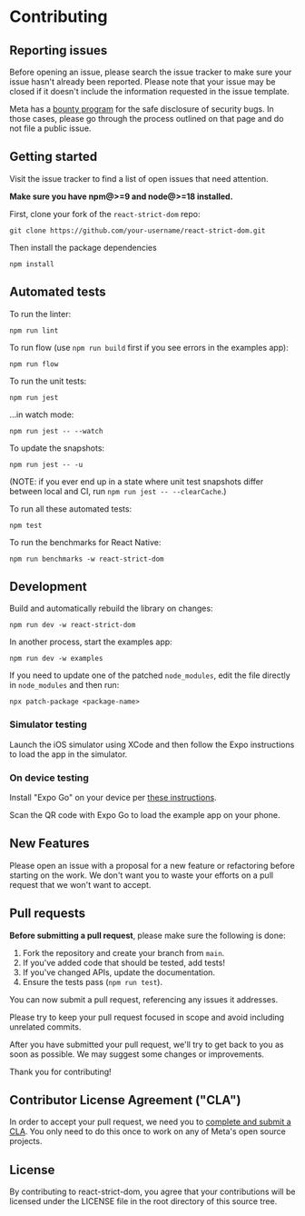 # Contributing

## Reporting issues

Before opening an issue, please search the issue tracker to make sure your issue hasn't already been reported. Please note that your issue may be closed if it doesn't include the information requested in the issue template.

Meta has a [bounty program](https://www.facebook.com/whitehat/) for the safe disclosure of security bugs. In those cases, please go through the process outlined on that page and do not file a public issue.

## Getting started

Visit the issue tracker to find a list of open issues that need attention.

**Make sure you have npm@>=9 and node@>=18 installed.**

First, clone your fork of the `react-strict-dom` repo:

```
git clone https://github.com/your-username/react-strict-dom.git
```

Then install the package dependencies

```
npm install
```

## Automated tests

To run the linter:

```
npm run lint
```

To run flow (use `npm run build` first if you see errors in the examples app):

```
npm run flow
```

To run the unit tests:

```
npm run jest
```

…in watch mode:

```
npm run jest -- --watch
```

To update the snapshots:

```
npm run jest -- -u
```

(NOTE: if you ever end up in a state where unit test snapshots differ between local and CI, run `npm run jest -- --clearCache`.)

To run all these automated tests:

```
npm test
```

To run the benchmarks for React Native:

```
npm run benchmarks -w react-strict-dom
```


## Development

Build and automatically rebuild the library on changes:

```
npm run dev -w react-strict-dom
```

In another process, start the examples app:

```
npm run dev -w examples
```

If you need to update one of the patched `node_modules`, edit the file directly in `node_modules` and then run:

```
npx patch-package <package-name>
```

### Simulator testing

Launch the iOS simulator using XCode and then follow the Expo instructions to load the app in the simulator.

### On device testing

Install "Expo Go" on your device per [these instructions](https://reactnative.dev/docs/environment-setup?guide=quickstart#target-os-1).

Scan the QR code with Expo Go to load the example app on your phone.

## New Features

Please open an issue with a proposal for a new feature or refactoring before starting on the work. We don't want you to waste your efforts on a pull request that we won't want to accept.

## Pull requests

**Before submitting a pull request**, please make sure the following is done:

1. Fork the repository and create your branch from `main`.
2. If you've added code that should be tested, add tests!
3. If you've changed APIs, update the documentation.
4. Ensure the tests pass (`npm run test`).

You can now submit a pull request, referencing any issues it addresses.

Please try to keep your pull request focused in scope and avoid including unrelated commits.

After you have submitted your pull request, we'll try to get back to you as soon as possible. We may suggest some changes or improvements.

Thank you for contributing!

## Contributor License Agreement ("CLA")

In order to accept your pull request, we need you to [complete and submit a CLA](https://code.facebook.com/cla). You only need to do this once to work on any of Meta's open source projects.

## License

By contributing to react-strict-dom, you agree that your contributions will be licensed under the LICENSE file in the root directory of this source tree.
